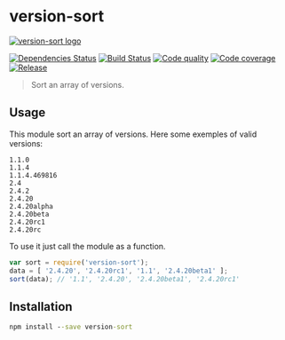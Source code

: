 version-sort
============

[![version-sort logo](https://raw.githubusercontent.com/quentinrossetti/version-sort/master/logo.png)](https://github.com/quentinrossetti/version-sort)

[![Dependencies Status][gemnasium-image]][gemnasium-url] [![Build Status][travis-image]][travis-url] [![Code quality][codeclimate-image]][codeclimate-url] [![Code coverage][coveralls-image]][coveralls-url] [![Release][npm-image]][npm-url]

> Sort an array of versions.

## Usage

This module sort an array of versions. Here some exemples of valid versions:

```
1.1.0
1.1.4
1.1.4.469816
2.4
2.4.2
2.4.20
2.4.20alpha
2.4.20beta
2.4.20rc1
2.4.20rc
```

To use it just call the module as a function.

```js
var sort = require('version-sort');
data = [ '2.4.20', '2.4.20rc1', '1.1', '2.4.20beta1' ];
sort(data); // '1.1', '2.4.20', '2.4.20beta1', '2.4.20rc1'
```

## Installation

```bat
npm install --save version-sort
```


[gemnasium-url]: https://gemnasium.com/quentinrossetti/version-sort
[gemnasium-image]: http://img.shields.io/gemnasium/quentinrossetti/version-sort.svg
[travis-url]: https://travis-ci.org/quentinrossetti/version-sort
[travis-image]: http://img.shields.io/travis/quentinrossetti/version-sort.svg
[codeclimate-url]: https://codeclimate.com/github/quentinrossetti/version-sort
[codeclimate-image]: http://img.shields.io/codeclimate/github/quentinrossetti/version-sort.svg
[coveralls-url]: https://coveralls.io/r/quentinrossetti/version-sort
[coveralls-image]: http://img.shields.io/coveralls/quentinrossetti/version-sort.svg
[npm-url]: https://www.npmjs.org/package/version-sort
[npm-image]: http://img.shields.io/npm/v/version-sort.svg
